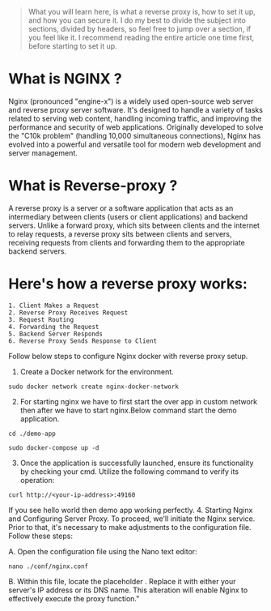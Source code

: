 > What you will learn here, is what a reverse proxy is, how to set it up, and how you can secure it. I do my best to divide the subject into sections, divided by headers, so feel free to jump over a section, if you feel like it. I recommend reading the entire article one time first, before starting to set it up.

# What is NGINX ?

Nginx (pronounced "engine-x") is a widely used open-source web server and reverse proxy server software. It's designed to handle a variety of tasks related to serving web content, handling incoming traffic, and improving the performance and security of web applications. Originally developed to solve the "C10k problem" (handling 10,000 simultaneous connections), Nginx has evolved into a powerful and versatile tool for modern web development and server management.

# What is Reverse-proxy ?

A reverse proxy is a server or a software application that acts as an intermediary between clients (users or client applications) and backend servers. Unlike a forward proxy, which sits between clients and the internet to relay requests, a reverse proxy sits between clients and servers, receiving requests from clients and forwarding them to the appropriate backend servers.

# Here's how a reverse proxy works:
    1. Client Makes a Request
    2. Reverse Proxy Receives Request
    3. Request Routing
    4. Forwarding the Request
    5. Backend Server Responds
    6. Reverse Proxy Sends Response to Client

Follow below steps to configure Nginx docker with reverse proxy setup.

1. Create a Docker network for the environment.
```
sudo docker network create nginx-docker-network
```
2. For starting nginx we have to first start the over app in custom network then after we have to start nginx.Below command start the demo application.
```
cd ./demo-app
``` 
```
sudo docker-compose up -d
```
3. Once the application is successfully launched, ensure its functionality by checking your cmd. Utilize the following command to verify its operation:
```
curl http://<your-ip-address>:49160
```
If you see hello world then demo app working perfectly.
4. Starting Nginx and Configuring Server Proxy.
To proceed, we'll initiate the Nginx service. Prior to that, it's necessary to make adjustments to the configuration file. Follow these steps:

A. Open the configuration file using the Nano text editor:
```
nano ./conf/nginx.conf
```
B. Within this file, locate the placeholder <your-server-name-here>. Replace it with either your server's IP address or its DNS name. This alteration will enable Nginx to effectively execute the proxy function."
